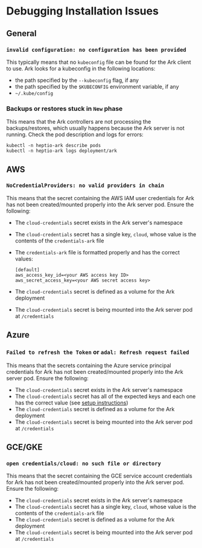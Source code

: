 # Debugging Installation Issues

## General

### `invalid configuration: no configuration has been provided`
This typically means that no `kubeconfig` file can be found for the Ark client to use. Ark looks for a kubeconfig in the 
following locations:
* the path specified by the `--kubeconfig` flag, if any
* the path specified by the `$KUBECONFIG` environment variable, if any
* `~/.kube/config`

### Backups or restores stuck in `New` phase
This means that the Ark controllers are not processing the backups/restores, which usually happens because the Ark server is not running. Check the pod description and logs for errors:
```
kubectl -n heptio-ark describe pods
kubectl -n heptio-ark logs deployment/ark
```


## AWS

### `NoCredentialProviders: no valid providers in chain`
This means that the secret containing the AWS IAM user credentials for Ark has not been created/mounted properly 
into the Ark server pod. Ensure the following:
* The `cloud-credentials` secret exists in the Ark server's namespace
* The `cloud-credentials` secret has a single key, `cloud`, whose value is the contents of the `credentials-ark` file
* The `credentials-ark` file is formatted properly and has the correct values:
    
    ```
    [default]
    aws_access_key_id=<your AWS access key ID>
    aws_secret_access_key=<your AWS secret access key>
    ```
* The `cloud-credentials` secret is defined as a volume for the Ark deployment
* The `cloud-credentials` secret is being mounted into the Ark server pod at `/credentials`


## Azure

### `Failed to refresh the Token` or `adal: Refresh request failed`
This means that the secrets containing the Azure service principal credentials for Ark has not been created/mounted 
properly into the Ark server pod. Ensure the following:
* The `cloud-credentials` secret exists in the Ark server's namespace
* The `cloud-credentials` secret has all of the expected keys and each one has the correct value (see [setup instructions](0))
* The `cloud-credentials` secret is defined as a volume for the Ark deployment
* The `cloud-credentials` secret is being mounted into the Ark server pod at `/credentials`


## GCE/GKE

### `open credentials/cloud: no such file or directory`
This means that the secret containing the GCE service account credentials for Ark has not been created/mounted properly 
into the Ark server pod. Ensure the following:
* The `cloud-credentials` secret exists in the Ark server's namespace
* The `cloud-credentials` secret has a single key, `cloud`, whose value is the contents of the `credentials-ark` file
* The `cloud-credentials` secret is defined as a volume for the Ark deployment
* The `cloud-credentials` secret is being mounted into the Ark server pod at `/credentials`

[0]: azure-config#credentials-and-configuration
